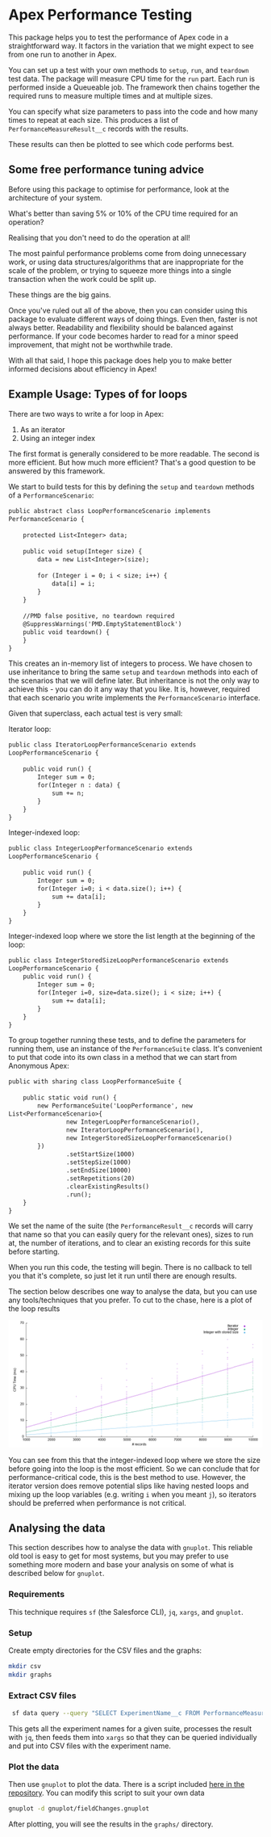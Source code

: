 # Apex Performance Testing

This package helps you to test the performance of Apex code in a straightforward way. It factors in the variation that 
we might expect to see from one run to another in Apex.

You can set up a test with your own methods to `setup`, `run`, and `teardown` test data. The package will measure CPU time
for the `run` part. Each run is performed inside a Queueable job. The framework then chains together the required runs 
to measure multiple times and at multiple sizes. 

You can specify what size parameters to pass into the code and how many times to repeat at each size. This produces a 
list of `PerformanceMeasureResult__c` records with the results.

These results can then be plotted to see which code performs best. 

## Some free performance tuning advice

Before using this package to optimise for performance, look at the architecture of your system.

What's better than saving 5% or 10% of the CPU time required for an operation?

Realising that you don't need to do the operation at all!

The most painful performance problems come from doing unnecessary work, or using data structures/algorithms that are
inappropriate for the scale of the problem, or trying to squeeze more things into a single transaction when the work
could be split up.

These things are the big gains.

Once you've ruled out all of the above, then you can consider using this package to evaluate different ways of doing
things. Even then, faster is not always better. Readability and flexibility should be balanced against performance.
If your code becomes harder to read for a minor speed improvement, that might not be worthwhile trade.

With all that said, I hope this package does help you to make better informed decisions about efficiency in Apex!


## Example Usage: Types of for loops

There are two ways to write a for loop in Apex:

1. As an iterator
2. Using an integer index 

The first format is generally considered to be more readable. The second is more efficient. But how much more efficient?
That's a good question to be answered by this framework. 

We start to build tests for this by defining the `setup` and `teardown` methods of a `PerformanceScenario`:

```apex
public abstract class LoopPerformanceScenario implements PerformanceScenario {

    protected List<Integer> data;

    public void setup(Integer size) {
        data = new List<Integer>(size);

        for (Integer i = 0; i < size; i++) {
            data[i] = i;
        }
    }

    //PMD false positive, no teardown required
    @SuppressWarnings('PMD.EmptyStatementBlock')
    public void teardown() {
    }
}
```

This creates an in-memory list of integers to process. We have chosen to use inheritance to bring the same `setup` and 
`teardown` methods into each of the scenarios that we will define later. But inheritance is not the only way to achieve 
this - you can do it any way that you like. It is, however, required that each scenario you write implements the 
`PerformanceScenario` interface.

Given that superclass, each actual test is very small:

Iterator loop:
```apex
public class IteratorLoopPerformanceScenario extends LoopPerformanceScenario {
    
    public void run() {
        Integer sum = 0;
        for(Integer n : data) {
            sum += n;
        }
    }
}
```

Integer-indexed loop:
```apex
public class IntegerLoopPerformanceScenario extends LoopPerformanceScenario {

    public void run() {
        Integer sum = 0;
        for(Integer i=0; i < data.size(); i++) {
            sum += data[i];
        }
    }
}
```

Integer-indexed loop where we store the list length at the beginning of the loop:
```apex
public class IntegerStoredSizeLoopPerformanceScenario extends LoopPerformanceScenario {
    public void run() {
        Integer sum = 0;
        for(Integer i=0, size=data.size(); i < size; i++) {
            sum += data[i];
        }
    }
}
```

To group together running these tests, and to define the parameters for running them, use an instance of the 
`PerformanceSuite` class. It's convenient to put that code into its own class in a method that we can start from 
Anonymous Apex:

```apex
public with sharing class LoopPerformanceSuite {

    public static void run() {
        new PerformanceSuite('LoopPerformance', new List<PerformanceScenario>{
                new IntegerLoopPerformanceScenario(),
                new IteratorLoopPerformanceScenario(),
                new IntegerStoredSizeLoopPerformanceScenario()
        })
                .setStartSize(1000)
                .setStepSize(1000)
                .setEndSize(10000)
                .setRepetitions(20)
                .clearExistingResults()
                .run();
    }
}
```

We set the name of the suite (the `PerformanceResult__c` records will carry that name so that you can easily query for 
the relevant ones), sizes to run at, the number of iterations, and to clear an existing records for this suite before 
starting.

When you run this code, the testing will begin. There is no callback to tell you that it's complete, so just let it run 
until there are enough results.

The section below describes one way to analyse the data, but you can use any tools/techniques that you prefer. To cut
to the chase, here is a plot of the loop results

![](graphs/loops.png)

You can see from this that the integer-indexed loop where we store the size before going into the loop is the most 
efficient. So we can conclude that for performance-critical code, this is the best method to use. However, the iterator
version does remove potential slips like having nested loops and mixing up the loop variables 
(e.g. writing `i` when you meant `j`), so iterators should be preferred when performance is not critical.

## Analysing the data 

This section describes how to analyse the data with `gnuplot`. This reliable old tool is easy to get for most systems, 
but you may prefer to use something more modern and base your analysis on some of what is described below for `gnuplot`.

### Requirements

This technique requires `sf` (the Salesforce CLI), `jq`, `xargs`, and `gnuplot`.

### Setup

Create empty directories for the CSV files and the graphs:

```zsh
mkdir csv
mkdir graphs
```

### Extract CSV files

```zsh
 sf data query --query "SELECT ExperimentName__c FROM PerformanceMeasureResult__c WHERE SuiteName__c = 'LoopPerformance' GROUP BY ExperimentName__c" --json | jq -r '.result.records[].ExperimentName__c' | xargs -I {} zsh -c "sf data query -q \"SELECT Size__c, CpuTimeInMs__c FROM PerformanceMeasureResult__c WHERE ExperimentName__c = '{}' AND Result__c = 'SUCCESS' ORDER BY Size__c\" -r csv > csv/{}.csv"
 ```

This gets all the experiment names for a given suite, processes the result with `jq`, then feeds them into `xargs` so 
that they can be queried individually and put into CSV files with the experiment name.

### Plot the data

Then use `gnuplot` to plot the data. There is a script included [here in the repository](gnuplot/loopPerformance.gnuplot).
You can modify this script to suit your own data

```zsh
gnuplot -d gnuplot/fieldChanges.gnuplot
```

After plotting, you will see the results in the `graphs/` directory.
